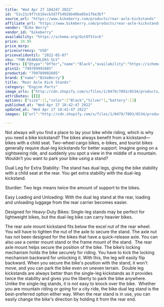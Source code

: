 ```yaml
---
title: "Wed Apr 27 184247 2022"
id: "51c21c9f7cb16ecb3d7f5492bb40be05e1fbe3bf"
source_url: "https://www.bikeberry.com/products/rear-axle-kickstands"
affiliate_url: "https://www.bikeberry.com/products/rear-axle-kickstands?rfsn=6482684.8a9816&amp;utm_source=refersion&amp;utm_medium=affiliate&amp;utm_campaign=6482684.8a9816"
vendor: "Bike Berry"
vendor_id: "bikeberry"
availability: "https://schema.org/OutOfStock"
price: 24.95
price_msrp: 
pricecurrency: "USD"
pricevaliduntil: "2022-05-07"
sku: "FNR-REARAXLEKS-SLV"
offers: [{"@type":"Offer","name":"Black","availability":"https://schema.org/OutOfStock","price":24.95,"priceCurrency":"USD","priceValidUntil":"2022-05-07","sku":"FNR-REARAXLEKS-BLK","url":"/products/rear-axle-kickstands?variant=36596847673510"},{"@type":"Offer","name":"Silver","availability":"https://schema.org/OutOfStock","price":24.95,"priceCurrency":"USD","priceValidUntil":"2022-05-07","sku":"FNR-REARAXLEKS-SLV","url":"/products/rear-axle-kickstands?variant=36596847706278"}]
gtin12: "799789992605"
productid: "799789992605"
brand: {"name":"BikeBerry"}
title: "Rear Axle Kick Stands"
category: "Engine Parts"
image_urls: ["http://cdn.shopify.com/s/files/1/0479/7893/8534/products/img_7530.jpg?v=1602280674"]
attributes: [[]]
options: {"size":[],"color":["Black","Silver"],"battery":[]}
published_at: "Wed Apr 27 18:42:47 2022"
updated_at: "Wed Apr 27 18:42:47 2022"
images: [{"url":"http://cdn.shopify.com/s/files/1/0479/7893/8534/products/img_7530.jpg?v=1602280674","path":"full/d4b9c855ee68c928dca2f7c708d68e1bb650c7b4.jpg","checksum":"a647605ce0d654e2c5cd1dfe862c4597","status":"downloaded"}]

---
```

Not always will you find a place to lay your bike while riding, which is why you need a bike kickstand? The bikes always benefit from a kickstand—bikes with a child seat. Two-wheel cargo bikes, e-bikes, and tourist bikes generally require dual-leg kickstands for better support. Imagine going on a sightseeing ride, and suddenly you spot a view in the middle of a mountain. Wouldn’t you want to park your bike using a stand? 


Dual Leg for Extra Stability: The stand has dual legs, giving the bike stability with a child seat at the rear. You get extra stability with the dual-leg kickstand. 


Sturdier: Two legs means twice the amount of support to the bikes. 


Easy Loading and Unloading: With the dual leg stand at the rear, loading and unloading luggage from the rear carrier becomes easier. 


Designed for Heavy-Duty Bikes: Single-leg stands may be perfect for lightweight bikes, but the dual-leg bike can carry heavier bikes. 


The rear axle mount kickstand fits below the excel nut of the rear wheel. You will have to tighten the nut of the axle to secure the stand. The axle nut has not been designed for the bikes that have a quick-release axle. You can also use a center mount stand or the frame mount of the stand. 
The rear axle mount helps secure the position of the bike. The bike’s locking mechanism holds the bike securely for riding. You have to kick the locking mechanism backward for unlocking it. With this, the leg will easily flip backward. When you secure the bike's position with the stand, it won't move, and you can park the bike even on uneven terrain. 
Double leg kickstands are always better than the single-leg kickstands as it provides twice the stability and gives you the liberty to park the bike anywhere. Unlike the single-leg stands, it is not easy to knock over the bike. 
Whether you are mountain riding or going for a city ride, the bike dual leg stand is the best-preferred option either way. When the rear stand is in use, you can easily change the bike's direction by holding it from the rear end.
 